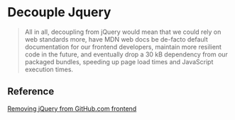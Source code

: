 # Decouple Jquery

> All in all, decoupling from jQuery would mean that we could rely on web standards more, have MDN web docs be de-facto default documentation for our frontend developers, maintain more resilient code in the future, and eventually drop a 30 kB dependency from our packaged bundles, speeding up page load times and JavaScript execution times.

## Reference

[Removing jQuery from GitHub.com frontend](https://githubengineering.com/removing-jquery-from-github-frontend/?utm_source=hackernewsletter&utm_medium=email&utm_term=code)